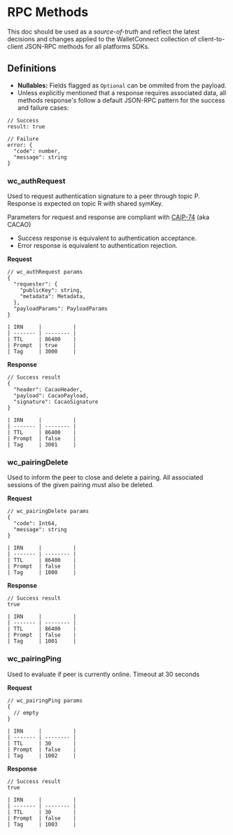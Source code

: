 # RPC Methods

This doc should be used as a _source-of-truth_ and reflect the latest decisions and changes applied to the WalletConnect collection of client-to-client JSON-RPC methods for all platforms SDKs.

## Definitions

- **Nullables:** Fields flagged as `Optional` can be ommited from the payload.
- Unless explicitly mentioned that a response requires associated data, all methods response's follow a default JSON-RPC pattern for the success and failure cases:

```jsonc
// Success
result: true

// Failure
error: {
  "code": number,
  "message": string
}
```

### wc_authRequest

Used to request authentication signature to a peer through topic P. Response is expected on topic R with shared symKey.

Parameters for request and response are compliant with [CAIP-74](https://github.com/ChainAgnostic/CAIPs/blob/master/CAIPs/caip-74.md) (aka CACAO)

- Success response is equivalent to authentication acceptance.
- Error response is equivalent to authentication rejection.

**Request**

```jsonc
// wc_authRequest params
{
  "requester": {
    "publicKey": string,
    "metadata": Metadata,
  },
  "payloadParams": PayloadParams
}

| IRN     |          |
| ------- | -------- |
| TTL     | 86400    |
| Prompt  | true     |
| Tag     | 3000     |

```

**Response**

```jsonc
// Success result
{
  "header": CacaoHeader,
  "payload": CacaoPayload,
  "signature": CacaoSignature
}

| IRN     |          |
| ------- | -------- |
| TTL     | 86400    |
| Prompt  | false    |
| Tag     | 3001     |
```


### wc_pairingDelete

Used to inform the peer to close and delete a pairing. All associated sessions of the given pairing must also be deleted.

**Request**

```jsonc
// wc_pairingDelete params
{
  "code": Int64,
  "message": string
}

| IRN     |          |
| ------- | -------- |
| TTL     | 86400    |
| Prompt  | false    |
| Tag     | 1000     |
```

**Response**

```jsonc
// Success result
true

| IRN     |          |
| ------- | -------- |
| TTL     | 86400    |
| Prompt  | false    |
| Tag     | 1001     |
```

### wc_pairingPing

Used to evaluate if peer is currently online. Timeout at 30 seconds

**Request**

```jsonc
// wc_pairingPing params
{
  // empty
}

| IRN     |          |
| ------- | -------- |
| TTL     | 30       |
| Prompt  | false    |
| Tag     | 1002     |
```

**Response**

```jsonc
// Success result
true

| IRN     |          |
| ------- | -------- |
| TTL     | 30       |
| Prompt  | false    |
| Tag     | 1003     |
```
